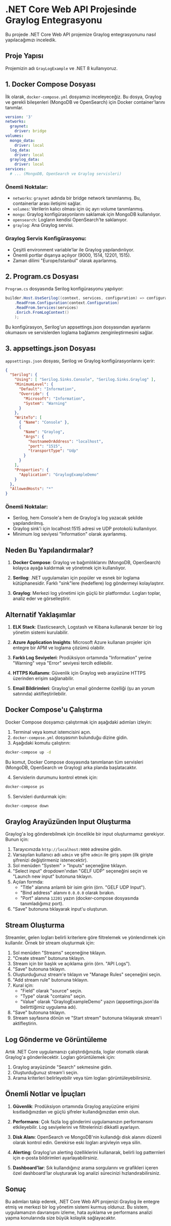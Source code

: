 # .NET Core Web API Projesinde Graylog Entegrasyonu

Bu projede .NET Core Web API projemize Graylog entegrasyonunu nasıl yapılacağımızı inceledik.

## Proje Yapısı

Projemizin adı `GrayLogExample` ve .NET 8 kullanıyoruz. 

## 1. Docker Compose Dosyası

İlk olarak, `docker-compose.yml` dosyamızı inceleyeceğiz. Bu dosya, Graylog ve gerekli bileşenleri (MongoDB ve OpenSearch) için Docker container'larını tanımlar.

```yaml
version: '3'
networks:
  graynet:
    driver: bridge
volumes:
  mongo_data:
    driver: local
  log_data:
    driver: local
  graylog_data:
    driver: local
services:
  # ... (MongoDB, OpenSearch ve Graylog servisleri)
```

### Önemli Noktalar:
- `networks`: `graynet` adında bir bridge network tanımlanmış. Bu, containerlar arası iletişimi sağlar.
- `volumes`: Verilerin kalıcı olması için üç ayrı volume tanımlanmış.
- `mongo`: Graylog konfigürasyonlarını saklamak için MongoDB kullanılıyor.
- `opensearch`: Logların kendisi OpenSearch'te saklanıyor.
- `graylog`: Ana Graylog servisi.

### Graylog Servis Konfigürasyonu:
- Çeşitli environment variable'lar ile Graylog yapılandırılıyor.
- Önemli portlar dışarıya açılıyor (9000, 1514, 12201, 1515).
- Zaman dilimi "Europe/Istanbul" olarak ayarlanmış.

## 2. Program.cs Dosyası

`Program.cs` dosyasında Serilog konfigürasyonu yapılıyor:

```csharp
builder.Host.UseSerilog((context, services, configuration) => configuration
    .ReadFrom.Configuration(context.Configuration)
    .ReadFrom.Services(services)
    .Enrich.FromLogContext() 
    );
```

Bu konfigürasyon, Serilog'un appsettings.json dosyasından ayarlarını okumasını ve servislerden loglama bağlamını zenginleştirmesini sağlar.

## 3. appsettings.json Dosyası

`appsettings.json` dosyası, Serilog ve Graylog konfigürasyonlarını içerir:

```json
{
  "Serilog": {
    "Using": [ "Serilog.Sinks.Console", "Serilog.Sinks.Graylog" ],
    "MinimumLevel": {
      "Default": "Information",
      "Override": {
        "Microsoft": "Information",
        "System": "Warning"
      }
    },
    "WriteTo": [
      { "Name": "Console" },
      {
        "Name": "Graylog",
        "Args": {
          "hostnameOrAddress": "localhost",
          "port": "1515",
          "transportType": "Udp"
        }
      }
    ],
    "Properties": {
      "Application": "GraylogExampleDemo"
    }
  },
  "AllowedHosts": "*"
}
```

### Önemli Noktalar:
- Serilog, hem Console'a hem de Graylog'a log yazacak şekilde yapılandırılmış.
- Graylog sink'i için localhost:1515 adresi ve UDP protokolü kullanılıyor.
- Minimum log seviyesi "Information" olarak ayarlanmış.

## Neden Bu Yapılandırmalar?

1. **Docker Compose**: Graylog ve bağımlılıklarını (MongoDB, OpenSearch) kolayca ayağa kaldırmak ve yönetmek için kullanılıyor.

2. **Serilog**: .NET uygulamaları için popüler ve esnek bir loglama kütüphanesidir. Farklı "sink"lere (hedeflere) log göndermeyi kolaylaştırır.

3. **Graylog**: Merkezi log yönetimi için güçlü bir platformdur. Logları toplar, analiz eder ve görselleştirir.

## Alternatif Yaklaşımlar

1. **ELK Stack**: Elasticsearch, Logstash ve Kibana kullanarak benzer bir log yönetim sistemi kurulabilir.

2. **Azure Application Insights**: Microsoft Azure kullanan projeler için entegre bir APM ve loglama çözümü olabilir.

3. **Farklı Log Seviyeleri**: Prodüksiyon ortamında "Information" yerine "Warning" veya "Error" seviyesi tercih edilebilir.

4. **HTTPS Kullanımı**: Güvenlik için Graylog web arayüzüne HTTPS üzerinden erişim sağlanabilir.

5. **Email Bildirimleri**: Graylog'un email gönderme özelliği (şu an yorum satırında) aktifleştirilebilir.

 

## Docker Compose'u Çalıştırma

Docker Compose dosyamızı çalıştırmak için aşağıdaki adımları izleyin:

1. Terminal veya komut istemcisini açın.
2. `docker-compose.yml` dosyasının bulunduğu dizine gidin.
3. Aşağıdaki komutu çalıştırın:

```bash
docker-compose up -d
```

Bu komut, Docker Compose dosyasında tanımlanan tüm servisleri (MongoDB, OpenSearch ve Graylog) arka planda başlatacaktır.

4. Servislerin durumunu kontrol etmek için:

```bash
docker-compose ps
```

5. Servisleri durdurmak için:

```bash
docker-compose down
```

## Graylog Arayüzünden Input Oluşturma

Graylog'a log gönderebilmek için öncelikle bir input oluşturmamız gerekiyor. Bunun için:

1. Tarayıcınızda `http://localhost:9000` adresine gidin.
2. Varsayılan kullanıcı adı `admin` ve şifre `admin` ile giriş yapın (ilk girişte şifrenizi değiştirmeniz istenecektir).
3. Sol menüden "System" > "Inputs" seçeneğine tıklayın.
4. "Select input" dropdown'ından "GELF UDP" seçeneğini seçin ve "Launch new input" butonuna tıklayın.
5. Açılan formda:
   - "Title" alanına anlamlı bir isim girin (örn. "GELF UDP Input").
   - "Bind address" alanını `0.0.0.0` olarak bırakın.
   - "Port" alanına `12201` yazın (docker-compose dosyasında tanımladığımız port).
6. "Save" butonuna tıklayarak input'u oluşturun.

## Stream Oluşturma

Streamler, gelen logları belirli kriterlere göre filtrelemek ve yönlendirmek için kullanılır. Örnek bir stream oluşturmak için:

1. Sol menüden "Streams" seçeneğine tıklayın.
2. "Create stream" butonuna tıklayın.
3. Stream için bir başlık ve açıklama girin (örn. "API Logs").
4. "Save" butonuna tıklayın.
5. Oluşturduğunuz stream'e tıklayın ve "Manage Rules" seçeneğini seçin.
6. "Add stream rule" butonuna tıklayın.
7. Kural için:
   - "Field" olarak "source" seçin.
   - "Type" olarak "contains" seçin.
   - "Value" olarak "GraylogExampleDemo" yazın (appsettings.json'da belirttiğimiz uygulama adı).
8. "Save" butonuna tıklayın.
9. Stream sayfasına dönün ve "Start stream" butonuna tıklayarak stream'i aktifleştirin.

## Log Gönderme ve Görüntüleme

Artık .NET Core uygulamanızı çalıştırdığınızda, loglar otomatik olarak Graylog'a gönderilecektir. Logları görüntülemek için:

1. Graylog arayüzünde "Search" sekmesine gidin.
2. Oluşturduğunuz stream'i seçin.
3. Arama kriterleri belirleyebilir veya tüm logları görüntüleyebilirsiniz.

## Önemli Notlar ve İpuçları

1. **Güvenlik**: Prodüksiyon ortamında Graylog arayüzüne erişimi kısıtladığınızdan ve güçlü şifreler kullandığınızdan emin olun.

2. **Performans**: Çok fazla log gönderimi uygulamanızın performansını etkileyebilir. Log seviyelerini ve filtrelerinizi dikkatli ayarlayın.

3. **Disk Alanı**: OpenSearch ve MongoDB'nin kullandığı disk alanını düzenli olarak kontrol edin. Gerekirse eski logları arşivleyin veya silin.

4. **Alerting**: Graylog'un alerting özelliklerini kullanarak, belirli log patternleri için e-posta bildirimleri ayarlayabilirsiniz.

5. **Dashboard'lar**: Sık kullandığınız arama sorgularını ve grafikleri içeren özel dashboard'lar oluşturarak log analizi sürecinizi hızlandırabilirsiniz.

## Sonuç

Bu adımları takip ederek, .NET Core Web API projenizi Graylog ile entegre etmiş ve merkezi bir log yönetim sistemi kurmuş oldunuz. Bu sistem, uygulamanızın davranışını izleme, hata ayıklama ve performans analizi yapma konularında size büyük kolaylık sağlayacaktır.

 
